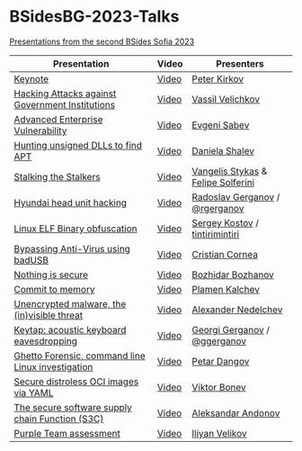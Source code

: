 # BSidesBG-2023-Talks
[Presentations from the second BSides Sofia 2023](https://securitybsides.bg/#agenda)



| Presentation                                                                                    | Video                                                | Presenters                                                                                                                                   |
| ----------------------------------------------------------------------------------------------- | ---------------------------------------------------- | -------------------------------------------------------------------------------------------------------------------------------------------- |
| [Keynote](e-gov-BG_Keynote_BSides.pdf)                                                          | [Video](https://www.youtube.com/watch?v=xwsgarQM16s) | [Peter Kirkov](https://www.linkedin.com/in/pkirkov/)                                                                                         |
| [Hacking Attacks against Government Institutions](Hacking-Attacks-vs-Bulgarian-Government.pptx) | [Video](https://www.youtube.com/watch?v=XE6xj0F28JE) | [Vassil Velichkov](https://twitter.com/vassiltt)                                                                                             |
| [Advanced Enterprise Vulnerability](Advanced_Enterprise_Vulnerability_Management_Program.pdf)   | [Video](https://www.youtube.com/watch?v=DAM5wMZngeU) | [Evgeni Sabev](https://www.linkedin.com/in/evgeni-sabev-it-security/)                                                                        |
| [Hunting unsigned DLLs to find APT](Hunting-unsigned-DLLs-to-find-APT-BSides-Sofia.pptx)        | [Video](https://www.youtube.com/watch?v=n6zGVzKQZig) | [Daniela Shalev](https://www.linkedin.com/in/danielashalev/)                                                                                 |
| [Stalking the Stalkers](Stalking_the_Stalkers_Bsides_sofia_QA_FS.pdf)                           | [Video](https://www.youtube.com/watch?v=uUKXd9RniZo) | [Vangelis Stykas](https://www.linkedin.com/in/vangelis-stykas/) & [Felipe Solferini](https://www.linkedin.com/in/felipe-solferini-63331b1b/) |
| [Hyundai head unit hacking](HyundaiHeadUnitHacking.pptx)                                        | [Video](https://www.youtube.com/watch?v=xXFY-TL0d58) | [Radoslav Gerganov](https://www.linkedin.com/in/rgerganov/) / [@rgerganov](https://twitter.com/rgerganov)                                    |
| [Linux ELF Binary obfuscation](Linux-ELF-Obfuscation-BG.pdf)                                    | [Video](https://www.youtube.com/watch?v=O422eRKvylc) | [Sergey Kostov](https://www.linkedin.com/in/sergey-kostov-7a605a13/) / [tintirimintiri](https://github.com/bat-serjo/tintirimintiri)         |
| [Bypassing Anti-Virus using badUSB](Bypass-Anti-Virus-using-BadUSB-Presentation.pdf)            | [Video](https://www.youtube.com/watch?v=v1umrGk_Xqo) | [Cristian Cornea](https://www.linkedin.com/in/cristian-cornea-b37005178/)                                                                    |
| [Nothing is secure](Nothing-is-secure-BSides.pptx)                                              | [Video](https://www.youtube.com/watch?v=qHNQOgdV_gs) | [Bozhidar Bozhanov](https://www.linkedin.com/in/bozhidar-bozhanov/)                                                                          |
| [Commit to memory](Commit_to_memory.pdf)                                                        | [Video](https://www.youtube.com/watch?v=hHuuM7zZ_KA) | [Plamen Kalchev](https://www.linkedin.com/in/plamenkalchev/)                                                                                 |
| [Unencrypted malware, the (in)visible threat]()                                                 | [Video](https://www.youtube.com/watch?v=XZFKFMIxwTM) | [Alexander Nedelchev](https://twitter.com/sys7em1)                                                                                           |
| [Keytap: acoustic keyboard eavesdropping](Keytap.key)                                           | [Video](https://www.youtube.com/watch?v=il2IQK6zzsI) | [Georgi Gerganov](https://www.linkedin.com/in/georgi-gerganov-b230ab24/) / [@ggerganov](https://twitter.com/ggerganov)                       |
| [Ghetto Forensic, command line Linux investigation](Ghetto-Linux-Forensics.pdf)                 | [Video]()                                            | [Petar Dangov](https://www.linkedin.com/in/pdangov/)                                                                                         |
| [Secure distroless OCI images via YAML](Secure-OCI-images-via-YAML.pptx)                        | [Video](https://www.youtube.com/watch?v=AkVaFALlQyg) | [Viktor Bonev](https://www.linkedin.com/in/vpbonev/)                                                                                         |
| [The secure software supply chain Function (S3C)](S3C.pptx)                                     | [Video](https://www.youtube.com/watch?v=uBW8JS7AZ7A) | [Aleksandar Andonov](https://www.linkedin.com/in/aleksandar-venelinov-andonov/)                                                              |
| [Purple Team assessment](PurpleTeamAssessment_11March2023.pdf)                                  | [Video](https://www.youtube.com/watch?v=k25jlIgFDXU) | [Iliyan Velikov](https://www.linkedin.com/in/iliyan-velikov-7a895253/)                                                                       |
